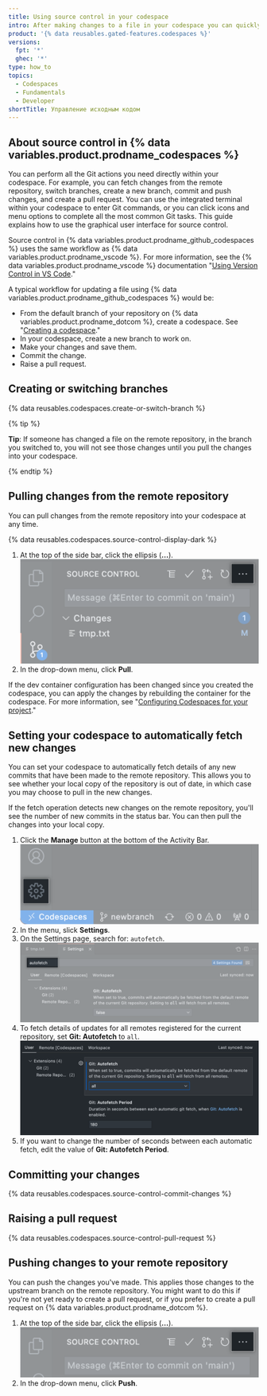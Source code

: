 ```yaml
---
title: Using source control in your codespace
intro: After making changes to a file in your codespace you can quickly commit the changes and push your update to the remote repository.
product: '{% data reusables.gated-features.codespaces %}'
versions:
  fpt: '*'
  ghec: '*'
type: how_to
topics:
  - Codespaces
  - Fundamentals
  - Developer
shortTitle: Управление исходным кодом
---
```


 

## About source control in {% data variables.product.prodname_codespaces %}

You can perform all the Git actions you need directly within your codespace. For example, you can fetch changes from the remote repository, switch branches, create a new branch, commit and push changes, and create a pull request. You can use the integrated terminal within your codespace to enter Git commands, or you can click icons and menu options to complete all the most common Git tasks. This guide explains how to use the graphical user interface for source control.

Source control in {% data variables.product.prodname_github_codespaces %} uses the same workflow as {% data variables.product.prodname_vscode %}. For more information, see the {% data variables.product.prodname_vscode %} documentation "[Using Version Control in VS Code](https://code.visualstudio.com/docs/editor/versioncontrol#_git-support)."

A typical workflow for updating a file using {% data variables.product.prodname_github_codespaces %} would be:

* From the default branch of your repository on {% data variables.product.prodname_dotcom %}, create a codespace. See "[Creating a codespace](/codespaces/developing-in-codespaces/creating-a-codespace)."
* In your codespace, create a new branch to work on.
* Make your changes and save them.
* Commit the change.
* Raise a pull request.

## Creating or switching branches

{% data reusables.codespaces.create-or-switch-branch %}

{% tip %}

**Tip**: If someone has changed a file on the remote repository, in the branch you switched to, you will not see those changes until you pull the changes into your codespace.

{% endtip %}

## Pulling changes from the remote repository

You can pull changes from the remote repository into your codespace at any time.

{% data reusables.codespaces.source-control-display-dark %}
1. At the top of the side bar, click the ellipsis (**...**). ![Ellipsis button for View and More Actions](/assets/images/help/codespaces/source-control-ellipsis-button.png)
1. In the drop-down menu, click **Pull**.

If the dev container configuration has been changed since you created the codespace, you can apply the changes by rebuilding the container for the codespace. For more information, see "[Configuring Codespaces for your project](/codespaces/setting-up-your-codespace/configuring-codespaces-for-your-project#applying-changes-to-your-configuration)."

## Setting your codespace to automatically fetch new changes

You can set your codespace to automatically fetch details of any new commits that have been made to the remote repository. This allows you to see whether your local copy of the repository is out of date, in which case you may choose to pull in the new changes.

If the fetch operation detects new changes on the remote repository, you'll see the number of new commits in the status bar. You can then pull the changes into your local copy.

1. Click the **Manage** button at the bottom of the Activity Bar. ![Manage button](/assets/images/help/codespaces/manage-button.png)
1. In the menu, slick **Settings**.
1. On the Settings page, search for: `autofetch`. ![Search for autofetch](/assets/images/help/codespaces/autofetch-search.png)
1. To fetch details of updates for all remotes registered for the current repository, set **Git: Autofetch** to `all`. ![Enable Git autofetch](/assets/images/help/codespaces/autofetch-all.png)
1. If you want to change the number of seconds between each automatic fetch, edit the value of **Git: Autofetch Period**.

## Committing your changes

{% data reusables.codespaces.source-control-commit-changes %}

## Raising a pull request

{% data reusables.codespaces.source-control-pull-request %}

## Pushing changes to your remote repository

You can push the changes you've made. This applies those changes to the upstream branch on the remote repository. You might want to do this if you're not yet ready to create a pull request, or if you prefer to create a pull request on {% data variables.product.prodname_dotcom %}.

1. At the top of the side bar, click the ellipsis (**...**). ![Ellipsis button for View and More Actions](/assets/images/help/codespaces/source-control-ellipsis-button-nochanges.png)
1. In the drop-down menu, click **Push**.
